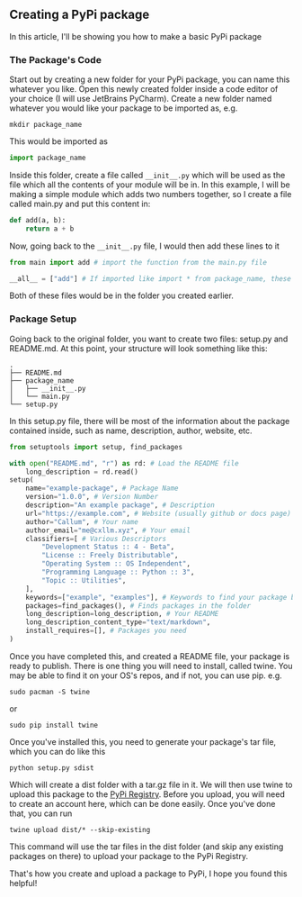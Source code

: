 ## Creating a PyPi package

In this article, I'll be showing you how to make a basic PyPi package

### The Package's Code

Start out by creating a new folder for your PyPi package, you can name this whatever you like.
Open this newly created folder inside a code editor of your choice (I will use JetBrains PyCharm).
Create a new folder named whatever you would like your package to be imported as, e.g.

```
mkdir package_name
```

This would be imported as

```python
import package_name
```

Inside this folder, create a file called `__init__.py` which will be used as the file which all the contents of your module will be in.
In this example, I will be making a simple module which adds two numbers together, so I create a file called main.py and put this content in:

```python
def add(a, b):
    return a + b
```

Now, going back to the `__init__.py` file, I would then add these lines to it

```python
from main import add # import the function from the main.py file

__all__ = ["add"] # If imported like import * from package_name, these are the things imported
```

Both of these files would be in the folder you created earlier.

### Package Setup

Going back to the original folder, you want to create two files: setup.py and README.md. At this point, your structure will look something like this:

```
.
├── README.md
├── package_name
│   ├── __init__.py
│   └── main.py
└── setup.py
```

In this setup.py file, there will be most of the information about the package contained inside, such as name, description, author, website, etc.

```python
from setuptools import setup, find_packages

with open("README.md", "r") as rd: # Load the README file
    long_description = rd.read()
setup(
    name="example-package", # Package Name
    version="1.0.0", # Version Number
    description="An example package", # Description
    url="https://example.com", # Website (usually github or docs page)
    author="Callum", # Your name
    author_email="me@cxllm.xyz", # Your email
    classifiers=[ # Various Descriptors
        "Development Status :: 4 - Beta",
        "License :: Freely Distributable",
        "Operating System :: OS Independent",
        "Programming Language :: Python :: 3",
        "Topic :: Utilities",
    ],
    keywords=["example", "examples"], # Keywords to find your package by
    packages=find_packages(), # Finds packages in the folder
    long_description=long_description, # Your README
    long_description_content_type="text/markdown",
    install_requires=[], # Packages you need
)
```

Once you have completed this, and created a README file, your package is ready to publish. There is one thing you will need to install, called twine. You may be able to find it on your OS's repos, and if not, you can use pip.
e.g.

```
sudo pacman -S twine
```

or

```
sudo pip install twine
```

Once you've installed this, you need to generate your package's tar file, which you can do like this

```
python setup.py sdist
```

Which will create a dist folder with a tar.gz file in it. We will then use twine to upload this package to the [PyPi Registry](https://pypi.org).
Before you upload, you will need to create an account here, which can be done easily. Once you've done that, you can run

```
twine upload dist/* --skip-existing
```

This command will use the tar files in the dist folder (and skip any existing packages on there) to upload your package to the PyPi Registry.

That's how you create and upload a package to PyPi, I hope you found this helpful!
